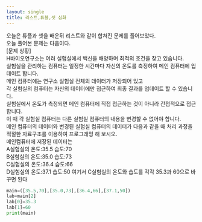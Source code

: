 ```yaml
---
layout: single
title: 리스트,튜블,셋 심화
---
```


오늘은 튜플과 셋을 배운뒤 리스트와 같이 합쳐진 문제를 풀어보았다.   
오늘 풀어본 문제는 다음이다.   
[문제 상황]   
H바이오연구소는 여러 실험실에서 백신을 배양하며 최적의 조건을 찾고 있습니다.   
실험실을 관리하는 컴퓨터는 일정한 시간마다 자신의 온도를 측정하여 메인 컴퓨터에 업데이트 합니다.   
메인 컴퓨터에는 연구소 실험실 전체의 데이터가 저장되어 있고   
각 실험실의 컴퓨터는 자신의 데이터에만 접근하여 최종 결과를 업데이트 할 수 있습니다.   
실험실에서 온도가 측정되면 메인 컴퓨터에 직접 접근하는 것이 아니라 간접적으로 접근합니다.   
이 때 각 실험실 컴퓨터는 다른 실험실 컴퓨터의 내용을 변경할 수 없어야 합니다.   
메인 컴퓨터의 데이터와 변경된 실험실 컴퓨터의 데이터가 다음과 같을 때 처리 과정을   
적절한 자료구조를 이용하여 프로그래밍 해 보시오.   
메인컴퓨터에 저장된 데이터는   
A실험실의 온도:35.5 습도:70   
B실험실의 온도:35.0 습도:73   
C실험실의 온도:36.4 습도:66   
D실험실의 온도:37.1 습도:50 여기서 C실험실의 온도와 습도를 각각 35.3과 60으로 바꾸면 된다
~~~python
main=([35.5,70],[35.0,73],[36.4,66],[37.1,50])
lab=main[2]
lab[0]=35.3
lab[1]=60
print(main)
~~~
